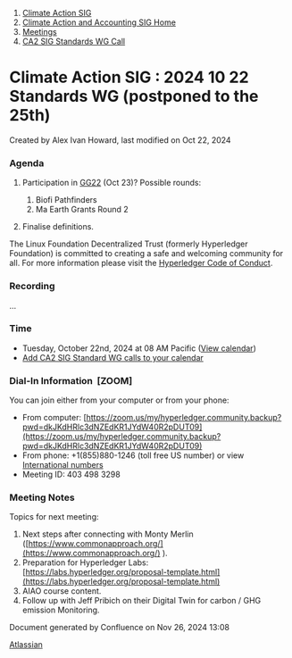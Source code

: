 1. [Climate Action SIG](index.html)
2. [Climate Action and Accounting SIG Home](Climate-Action-and-Accounting-SIG-Home_19005445.html)
3. [Meetings](Meetings_19005583.html)
4. [CA2 SIG Standards WG Call](CA2-SIG-Standards-WG-Call_19007176.html)

# Climate Action SIG : 2024 10 22 Standards WG (postponed to the 25th)

Created by Alex Ivan Howard, last modified on Oct 22, 2024

### Agenda

1. Participation in [GG22](https://www.gitcoin.co/blog/announcing-gitcoin-grants-22) (Oct 23)? Possible rounds:
   
   1. Biofi Pathfinders
   2. Ma Earth Grants Round 2
2. Finalise definitions.

The Linux Foundation Decentralized Trust (formerly Hyperledger Foundation) is committed to creating a safe and welcoming community for all. For more information please visit the [Hyperledger Code of Conduct](https://lf-hyperledger.atlassian.net/wiki/x/EQArAQ).

### Recording

…

### Time

- Tuesday, October 22nd, 2024 at 08 AM Pacific ([View calendar](https://lists.hyperledger.org/g/climate-sig/calendar))
- [Add CA2 SIG Standard WG calls to your calendar](https://lf-hyperledger.atlassian.net/wiki/download/attachments/19009983/invite.ics?version=1&modificationDate=1673879601000&api=v2)

### Dial-In Information  \[ZOOM]

You can join either from your computer or from your phone:

- From computer: [https://zoom.us/my/hyperledger.community.backup?pwd=dkJKdHRlc3dNZEdKR1JYdW40R2pDUT09](https://zoom.us/my/hyperledger.community.backup?pwd=dkJKdHRlc3dNZEdKR1JYdW40R2pDUT09)
- From phone: +1(855)880-1246 (toll free US number) or view [International numbers](https://zoom.us/u/bAaJoyznp)
- Meeting ID: 403 498 3298

### Meeting Notes

Topics for next meeting:

1. Next steps after connecting with Monty Merlin ([https://www.commonapproach.org/](https://www.commonapproach.org/) ).
2. Preparation for Hyperledger Labs: [https://labs.hyperledger.org/proposal-template.html](https://labs.hyperledger.org/proposal-template.html)
3. AIAO course content.
4. Follow up with Jeff Pribich on their Digital Twin for carbon / GHG emission Monitoring.

Document generated by Confluence on Nov 26, 2024 13:08

[Atlassian](http://www.atlassian.com/)
